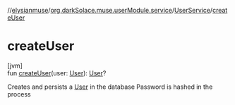 //[elysianmuse](../../../index.md)/[org.darkSolace.muse.userModule.service](../index.md)/[UserService](index.md)/[createUser](create-user.md)

# createUser

[jvm]\
fun [createUser](create-user.md)(user: [User](../../org.darkSolace.muse.userModule.model/-user/index.md)): [User](../../org.darkSolace.muse.userModule.model/-user/index.md)?

Creates and persists a [User](../../org.darkSolace.muse.userModule.model/-user/index.md) in the database Password is hashed in the process
